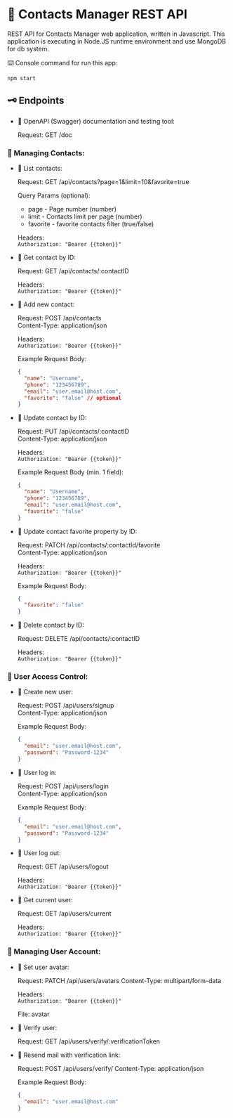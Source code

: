 # 📇 Contacts Manager REST API

REST API for Contacts Manager web application, written in Javascript.
This application is executing in Node.JS runtime environment and use MongoDB for db system.

⌨️ Console command for run this app:

```shell
npm start
```

## 🗝️ Endpoints  
  
- 📡 OpenAPI (Swagger) documentation and testing tool:  
  
  Request: GET /doc

### 👥 Managing Contacts:

- 📡 List contacts:

  Request: GET /api/contacts?page=1&limit=10&favorite=true

  Query Params (optional):

  - page - Page number (number)
  - limit - Contacts limit per page (number)
  - favorite - favorite contacts filter (true/false)

  Headers:  
  `Authorization: "Bearer {{token}}"`

- 📡 Get contact by ID:

  Request: GET /api/contacts/:contactID

  Headers:  
  `Authorization: "Bearer {{token}}"`

- 📡 Add new contact:

  Request: POST /api/contacts  
  Content-Type: application/json

  Headers:  
  `Authorization: "Bearer {{token}}"`

  Example Request Body:

  ```json
  {
    "name": "Username",
    "phone": "123456789",
    "email": "user.email@host.com",
    "favorite": "false" // optional
  }
  ```

- 📡 Update contact by ID:

  Request: PUT /api/contacts/:contactID  
  Content-Type: application/json

  Headers:  
  `Authorization: "Bearer {{token}}"`

  Example Request Body (min. 1 field):

  ```json
  {
    "name": "Username",
    "phone": "123456789",
    "email": "user.email@host.com",
    "favorite": "false"
  }
  ```

- 📡 Update contact favorite property by ID:

  Request: PATCH /api/contacts/:contactId/favorite  
  Content-Type: application/json

  Headers:  
  `Authorization: "Bearer {{token}}"`

  Example Request Body:

  ```json
  {
    "favorite": "false"
  }
  ```

- 📡 Delete contact by ID:

  Request: DELETE /api/contacts/:contactID

  Headers:  
  `Authorization: "Bearer {{token}}"`

### 👤 User Access Control:

- 📡 Create new user:

  Request: POST /api/users/signup  
  Content-Type: application/json

  Example Request Body:

  ```json
  {
    "email": "user.email@host.com",
    "password": "Password-1234"
  }
  ```

- 📡 User log in:

  Request: POST /api/users/login  
  Content-Type: application/json

  Example Request Body:

  ```json
  {
    "email": "user.email@host.com",
    "password": "Password-1234"
  }
  ```

- 📡 User log out:

  Request: GET /api/users/logout

  Headers:  
  `Authorization: "Bearer {{token}}"`

- 📡 Get current user:

  Request: GET /api/users/current

  Headers:  
  `Authorization: "Bearer {{token}}"`  
    
### 👤 Managing User Account:  
  
- 📡 Set user avatar:

  Request: PATCH /api/users/avatars
  Content-Type: multipart/form-data

  Headers:  
  `Authorization: "Bearer {{token}}"`

  File: avatar  

- 📡 Verify user:

  Request: GET /api/users/verify/:verificationToken

- 📡 Resend mail with verification link:

  Request: POST /api/users/verify/
  Content-Type: application/json

  Example Request Body:

  ```json
  {
    "email": "user.email@host.com"
  }
  ```